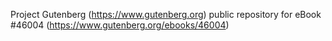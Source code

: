 Project Gutenberg (https://www.gutenberg.org) public repository for eBook #46004 (https://www.gutenberg.org/ebooks/46004)

